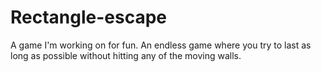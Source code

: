 # Rectangle-escape
A game I'm working on for fun. An endless game where you try to last as long as possible without hitting any of the moving walls.
